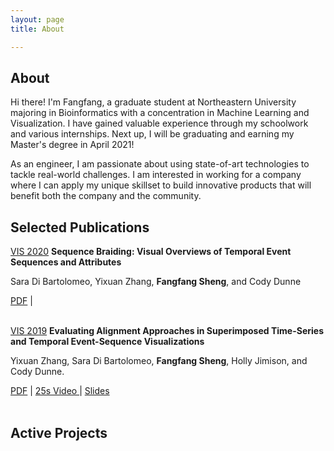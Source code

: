```yaml
---
layout: page
title: About

---
```


## About 

Hi there! I'm Fangfang, a graduate student at Northeastern University majoring in Bioinformatics with a concentration in Machine Learning and Visualization. I have gained valuable experience through my schoolwork and various internships. Next up, I will be graduating and earning my Master's degree in April 2021!

<!-- I value data-driven success and prioritize delivering insights and communication with scientists and engineers. I am currently working at NIBR Informatics as an AI and Machine Learning intern. Working closely with neuroscientists and data scientists across departments, I have applied Machine Learning methods to Rodent EEG data to assess how drugs impact the activity and function of the brain. To accomplish this, I developed an end to end machine learning pipeline to increase the efficiency of hypothesis testing and validation.

From 2017 to 2018, I worked as an ERP consultant at Inspur corporation. I specialized in providing data solutions to Fortune 500 companies across industries. I collaborated with engineers, product managers, and support experience teams to devise solutions. -->

As an engineer, I am passionate about using state-of-art technologies to tackle real-world challenges. I am interested in working for a company where I can apply my unique skillset to build innovative products that will benefit both the company and the community.

<!-- Feel free to connect with me on <a href="https://www.linkedin.com/in/fangfangsheng/">LinkedIn</a> or [email me](mailto:fangfangsheng46@gmail.com) !  -->


## Selected Publications

<!-- <p><a href="publication.html">See all publications</a></p> -->

<ins>VIS 2020</ins>   **Sequence Braiding: Visual Overviews of Temporal Event Sequences and Attributes**

Sara Di Bartolomeo, Yixuan Zhang, **Fangfang Sheng**, and Cody Dunne

<div>
    <a target="_blank" href="assets/papers/VIS20_SB.pdf">PDF</a> |
    <!-- <a target="_blank" href="https://youtu.be/kKEn_6j1950">
        <i class="fab fa-youtube"></i> 30s Video 
    </a> | 
    <a target="_blank" href="assets/slides/CHI20_crisisinformatics.pdf">
        <i class="far fa-file-powerpoint"></i> Slides
    </a> |
    <a target="_blank" href="publications/CHI20_crisisinformatics.bib">BIBTEX</a> -->
</div>

<br>

<ins>VIS 2019</ins>   **Evaluating Alignment Approaches in Superimposed Time-Series and Temporal Event-Sequence Visualizations**

Yixuan Zhang, Sara Di Bartolomeo, **Fangfang Sheng**, Holly Jimison, and Cody Dunne.

<div>
    <a target="_blank" href="assets/papers/VIS19_alignment.pdf">PDF</a> |
    <a target="_blank" href="https://vimeo.com/363452044">
        <i class="fab fa-youtube"></i> 25s Video 
    </a> |  
    <a target="_blank" href="assets/slides/VIS19_alignment.pdf">
        <i class="far fa-file-powerpoint"></i> Slides
    </a>  
</div>

<br>


## Active Projects

